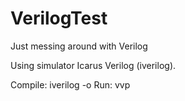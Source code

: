 VerilogTest
===========

Just messing around with Verilog

Using simulator Icarus Verilog (iverilog).

Compile: iverilog -o <output> <source>
Run:     vvp <file>
